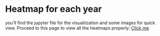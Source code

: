# Heatmap for each year

you'll find the jupyter file for the visualiization and some images for quick view.
Proceed to this page to view all the heatmaps properly: 
[Click me](https://nbviewer.org/github/mgnagain/Fire-project-display/blob/main/heatmapbyyear/heatmapgen.ipynb)
